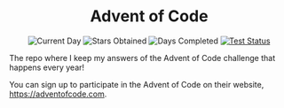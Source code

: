 <div align="center">
  <h1>Advent of Code</h1>
  <p>
    <img src="https://img.shields.io/badge/day%20📅-14-blue"  alt="Current Day"/>
    <img src="https://img.shields.io/badge/stars%20⭐-26-yellow" alt="Stars Obtained" />
    <img src="https://img.shields.io/badge/days%20completed-13-red" alt="Days Completed" />
    <a href="https://circleci.com/gh/dsf3449/advent-of-code"><img src="https://circleci.com/gh/dsf3449/advent-of-code.svg?style=shield" alt="Test Status" /></a>
  </p>
</div>

The repo where I keep my answers of the Advent of Code challenge that happens every year!

You can sign up to participate in the Advent of Code on their website, https://adventofcode.com.
